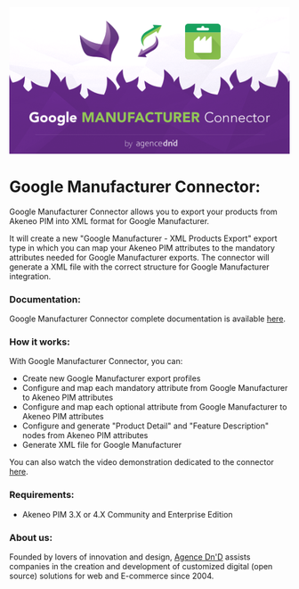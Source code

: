 ![Google Manufacturer Connector](doc/img/google-manufacturer-logo.png)

# Google Manufacturer Connector:

Google Manufacturer Connector allows you to export your products from Akeneo PIM into XML format for Google Manufacturer.

It will create a new "Google Manufacturer - XML Products Export" export type in which you can map your Akeneo PIM  attributes to the mandatory attributes needed for Google Manufacturer exports. The connector will generate a XML file with the correct structure for Google Manufacturer integration.

### Documentation:

Google Manufacturer Connector complete documentation is available [here](doc/summary.md).

### How it works:

With Google Manufacturer Connector, you can:

* Create new Google Manufacturer export profiles
* Configure and map each mandatory attribute from Google Manufacturer to Akeneo PIM attributes
* Configure and map each optional attribute from Google Manufacturer to Akeneo PIM attributes
* Configure and generate "Product Detail" and "Feature Description" nodes from Akeneo PIM attributes
* Generate XML file for Google Manufacturer

You can also watch the video demonstration dedicated to the connector [here](https://youtu.be/).

### Requirements:

* Akeneo PIM 3.X or 4.X Community and Enterprise Edition

### About us:

Founded by lovers of innovation and design, [Agence Dn'D](https://www.dnd.fr) assists companies in the creation and development of customized digital (open source) solutions for web and E-commerce since 2004.
